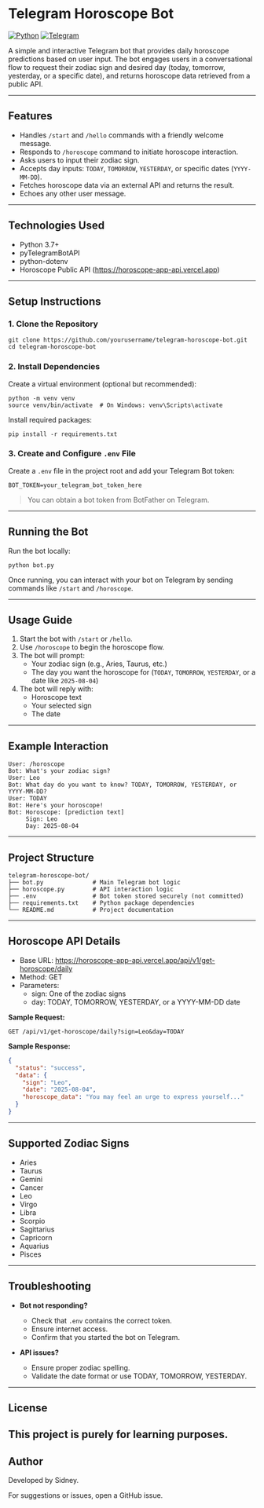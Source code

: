 
# Telegram Horoscope Bot

[![Python](https://img.shields.io/badge/Python-3.7%2B-blue.svg)](https://www.python.org/)
[![Telegram](https://img.shields.io/badge/Telegram-Bot-blue.svg)](https://core.telegram.org/bots)

A simple and interactive Telegram bot that provides daily horoscope predictions based on user input. The bot engages users in a conversational flow to request their zodiac sign and desired day (today, tomorrow, yesterday, or a specific date), and returns horoscope data retrieved from a public API.

---

## Features

- Handles `/start` and `/hello` commands with a friendly welcome message.
- Responds to `/horoscope` command to initiate horoscope interaction.
- Asks users to input their zodiac sign.
- Accepts day inputs: `TODAY`, `TOMORROW`, `YESTERDAY`, or specific dates (`YYYY-MM-DD`).
- Fetches horoscope data via an external API and returns the result.
- Echoes any other user message.

---

## Technologies Used

- Python 3.7+
- pyTelegramBotAPI
- python-dotenv
- Horoscope Public API (https://horoscope-app-api.vercel.app)

---

## Setup Instructions

### 1. Clone the Repository

```
git clone https://github.com/yourusername/telegram-horoscope-bot.git
cd telegram-horoscope-bot
```

### 2. Install Dependencies

Create a virtual environment (optional but recommended):

```
python -m venv venv
source venv/bin/activate  # On Windows: venv\Scripts\activate
```

Install required packages:

```
pip install -r requirements.txt
```

### 3. Create and Configure `.env` File

Create a `.env` file in the project root and add your Telegram Bot token:

```
BOT_TOKEN=your_telegram_bot_token_here
```

> You can obtain a bot token from BotFather on Telegram.

---

## Running the Bot

Run the bot locally:

```
python bot.py
```

Once running, you can interact with your bot on Telegram by sending commands like `/start` and `/horoscope`.

---

## Usage Guide

1. Start the bot with `/start` or `/hello`.
2. Use `/horoscope` to begin the horoscope flow.
3. The bot will prompt:
   - Your zodiac sign (e.g., Aries, Taurus, etc.)
   - The day you want the horoscope for (`TODAY`, `TOMORROW`, `YESTERDAY`, or a date like `2025-08-04`)
4. The bot will reply with:
   - Horoscope text
   - Your selected sign
   - The date

---

## Example Interaction

```
User: /horoscope
Bot: What's your zodiac sign?
User: Leo
Bot: What day do you want to know? TODAY, TOMORROW, YESTERDAY, or YYYY-MM-DD?
User: TODAY
Bot: Here's your horoscope!
Bot: Horoscope: [prediction text]
     Sign: Leo
     Day: 2025-08-04
```

---

## Project Structure

```
telegram-horoscope-bot/
├── bot.py              # Main Telegram bot logic
├── horoscope.py        # API interaction logic
├── .env                # Bot token stored securely (not committed)
├── requirements.txt    # Python package dependencies
└── README.md           # Project documentation
```

---

## Horoscope API Details

- Base URL: https://horoscope-app-api.vercel.app/api/v1/get-horoscope/daily
- Method: GET
- Parameters:
  - sign: One of the zodiac signs
  - day: TODAY, TOMORROW, YESTERDAY, or a YYYY-MM-DD date

**Sample Request:**

```
GET /api/v1/get-horoscope/daily?sign=Leo&day=TODAY
```

**Sample Response:**

```json
{
  "status": "success",
  "data": {
    "sign": "Leo",
    "date": "2025-08-04",
    "horoscope_data": "You may feel an urge to express yourself..."
  }
}
```

---

## Supported Zodiac Signs

- Aries
- Taurus
- Gemini
- Cancer
- Leo
- Virgo
- Libra
- Scorpio
- Sagittarius
- Capricorn
- Aquarius
- Pisces

---

## Troubleshooting

- **Bot not responding?**
  - Check that `.env` contains the correct token.
  - Ensure internet access.
  - Confirm that you started the bot on Telegram.

- **API issues?**
  - Ensure proper zodiac spelling.
  - Validate the date format or use TODAY, TOMORROW, YESTERDAY.

---

## License

This project is purely for learning purposes.
---

## Author

Developed by Sidney.

For suggestions or issues, open a GitHub issue.
